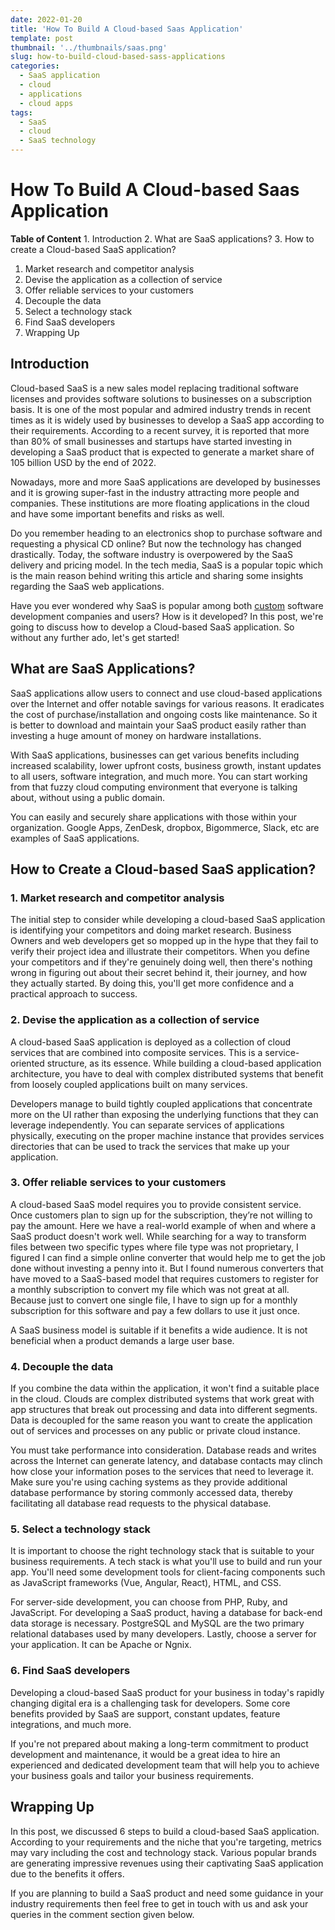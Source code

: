 ```yaml
---
date: 2022-01-20
title: 'How To Build A Cloud-based Saas Application'
template: post
thumbnail: '../thumbnails/saas.png'
slug: how-to-build-cloud-based-sass-applications
categories:
  - SaaS application
  - cloud
  - applications
  - cloud apps
tags:
  - SaaS
  - cloud
  - SaaS technology
---
```


**How To Build A Cloud-based Saas Application**
===============================================
**Table of Content**
1\. Introduction
2\. What are SaaS applications?
3\. How to create a Cloud-based SaaS application?

1.  Market research and competitor analysis
2.  Devise the application as a collection of service
3.  Offer reliable services to your customers
4.  Decouple the data
5.  Select a technology stack
6.  Find SaaS developers
7. Wrapping Up
    
**Introduction**
----------------

Cloud-based SaaS is a new sales model replacing traditional software licenses and provides software solutions to businesses on a subscription basis. It is one of the most popular and admired industry trends in recent times as it is widely used by businesses to develop a SaaS app according to their requirements. According to a recent survey, it is reported that more than 80% of small businesses and startups have started investing in developing a SaaS product that is expected to generate a market share of 105 billion USD by the end of 2022.

Nowadays, more and more SaaS applications are developed by businesses and it is growing super-fast in the industry attracting more people and companies. These institutions are more floating applications in the cloud and have some important benefits and risks as well.

Do you remember heading to an electronics shop to purchase software and requesting a physical CD online? But now the technology has changed drastically. Today, the software industry is overpowered by the SaaS delivery and pricing model. In the tech media, SaaS is a popular topic which is the main reason behind writing this article and sharing some insights regarding the SaaS web applications.

Have you ever wondered why SaaS is popular among both [custom](https://www.tatvasoft.com/software-development-services/custom-software-development) software development companies and users? How is it developed? In this post, we're going to discuss how to develop a Cloud-based SaaS application. So without any further ado, let's get started!

**What are SaaS Applications?**
-------------------------------

SaaS applications allow users to connect and use cloud-based applications over the Internet and offer notable savings for various reasons. It eradicates the cost of purchase/installation and ongoing costs like maintenance. So it is better to download and maintain your SaaS product easily rather than investing a huge amount of money on hardware installations.

With SaaS applications, businesses can get various benefits including increased scalability, lower upfront costs, business growth, instant updates to all users, software integration, and much more. You can start working from that fuzzy cloud computing environment that everyone is talking about, without using a public domain.

You can easily and securely share applications with those within your organization. Google Apps, ZenDesk, dropbox, Bigommerce, Slack, etc are examples of SaaS applications.

**How to Create a Cloud-based SaaS application?**
-------------------------------------------------

### **1\. Market research and competitor analysis**

The initial step to consider while developing a cloud-based SaaS application is identifying your competitors and doing market research. Business Owners and web developers get so mopped up in the hype that they fail to verify their project idea and illustrate their competitors. When you define your competitors and if they're genuinely doing well, then there's nothing wrong in figuring out about their secret behind it, their journey, and how they actually started. By doing this, you'll get more confidence and a practical approach to success.

### **2\. Devise the application as a collection of service**

A cloud-based SaaS application is deployed as a collection of cloud services that are combined into composite services. This is a service-oriented structure, as its essence. While building a cloud-based application architecture, you have to deal with complex distributed systems that benefit from loosely coupled applications built on many services.

Developers manage to build tightly coupled applications that concentrate more on the UI rather than exposing the underlying functions that they can leverage independently. You can separate services of applications physically, executing on the proper machine instance that provides services directories that can be used to track the services that make up your application.

### **3\. Offer reliable services to your customers**

A cloud-based SaaS model requires you to provide consistent service. Once customers plan to sign up for the subscription, they’re not willing to pay the amount. Here we have a real-world example of when and where a SaaS product doesn't work well. While searching for a way to transform files between two specific types where file type was not proprietary, I figured I can find a simple online converter that would help me to get the job done without investing a penny into it. But I found numerous converters that have moved to a SaaS-based model that requires customers to register for a monthly subscription to convert my file which was not great at all. Because just to convert one single file, I have to sign up for a monthly subscription for this software and pay a few dollars to use it just once.

A SaaS business model is suitable if it benefits a wide audience. It is not beneficial when a product demands a large user base.

### **4\. Decouple the data**

If you combine the data within the application, it won't find a suitable place in the cloud. Clouds are complex distributed systems that work great with app structures that break out processing and data into different segments. Data is decoupled for the same reason you want to create the application out of services and processes on any public or private cloud instance.

You must take performance into consideration. Database reads and writes across the Internet can generate latency, and database contacts may clinch how close your information poses to the services that need to leverage it. Make sure you're using caching systems as they provide additional database performance by storing commonly accessed data, thereby facilitating all database read requests to the physical database.

### **5\. Select a technology stack**

It is important to choose the right technology stack that is suitable to your business requirements. A tech stack is what you'll use to build and run your app. You'll need some development tools for client-facing components such as JavaScript frameworks (Vue, Angular, React), HTML, and CSS.

For server-side development, you can choose from PHP, Ruby, and JavaScript. For developing a SaaS product, having a database for back-end data storage is necessary. PostgreSQL and MySQL are the two primary relational databases used by many developers. Lastly, choose a server for your application. It can be Apache or Ngnix.

### **6\. Find SaaS developers**

Developing a cloud-based SaaS product for your business in today's rapidly changing digital era is a challenging task for developers. Some core benefits provided by SaaS are support, constant updates, feature integrations, and much more.

If you're not prepared about making a long-term commitment to product development and maintenance, it would be a great idea to hire an experienced and dedicated development team that will help you to achieve your business goals and tailor your business requirements.

**Wrapping Up**
---------------

In this post, we discussed 6 steps to build a cloud-based SaaS application. According to your requirements and the niche that you're targeting, metrics may vary including the cost and technology stack. Various popular brands are generating impressive revenues using their captivating SaaS application due to the benefits it offers.

If you are planning to build a SaaS product and need some guidance in your industry requirements then feel free to get in touch with us and ask your queries in the comment section given below.